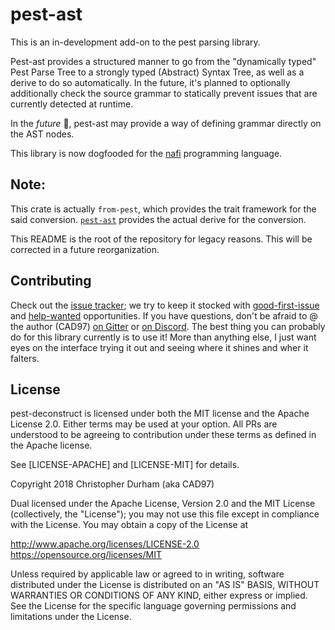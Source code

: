# pest-ast

This is an in-development add-on to the pest parsing library.

Pest-ast provides a structured manner to go from the "dynamically typed" Pest Parse Tree
to a strongly typed (Abstract) Syntax Tree, as well as a derive to do so automatically.
In the future, it's planned to optionally additionally check the source grammar to statically
prevent issues that are currently detected at runtime.

In the _future_ 🦄, pest-ast may provide a way of defining grammar directly on the AST nodes.

This library is now dogfooded for the [nafi](https://github.com/nafi-lang/rust-nafi) programming language.

## Note:

This crate is actually `from-pest`, which provides the trait framework for the said conversion.
[`pest-ast`](./derive/README.md) provides the actual derive for the conversion.

This README is the root of the repository for legacy reasons. This will be corrected in a future reorganization.

## Contributing

Check out the [issue tracker](https://github.com/pest-parser/ast);
we try to keep it stocked with [good-first-issue](https://github.com/pest-parser/ast/labels/good%20first%20issue)
and [help-wanted](https://github.com/pest-parser/ast/issues?q=is%3Aopen+label%3A%22help+wanted%22) opportunities.
If you have questions, don't be afraid to @ the author (CAD97)
[on Gitter](https://gitter.im/pest-parser/pest) or [on Discord](https://discord.gg/FuPE9JE).
The best thing you can probably do for this library currently is to use it!
More than anything else, I just want eyes on the interface trying it out and seeing where it shines and wher it falters.

## License

pest-deconstruct is licensed under both the MIT license and the Apache License 2.0.
Either terms may be used at your option. All PRs are understood to be agreeing to
contribution under these terms as defined in the Apache license.

See [LICENSE-APACHE] and [LICENSE-MIT] for details.

Copyright 2018 Christopher Durham (aka CAD97)

Dual licensed under the Apache License, Version 2.0 and the MIT License
(collectively, the "License"); you may not use this file except in
compliance with the License. You may obtain a copy of the License at

   <http://www.apache.org/licenses/LICENSE-2.0>  
   <https://opensource.org/licenses/MIT>

Unless required by applicable law or agreed to in writing, software
distributed under the License is distributed on an "AS IS" BASIS,
WITHOUT WARRANTIES OR CONDITIONS OF ANY KIND, either express or implied.
See the License for the specific language governing permissions and
limitations under the License.
